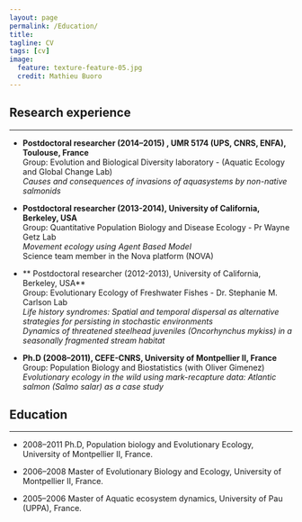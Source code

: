 ```yaml
---
layout: page
permalink: /Education/
title: 
tagline: CV
tags: [cv]
image:
  feature: texture-feature-05.jpg
  credit: Mathieu Buoro
---
```



## Research experience  
---


* **Postdoctoral researcher (2014–2015) , UMR 5174 (UPS, CNRS, ENFA), Toulouse, France**  
Group: Evolution and Biological Diversity laboratory - (Aquatic Ecology and Global Change  Lab)  
*Causes and consequences of invasions of aquasystems by non-native salmonids*  


* **Postdoctoral researcher (2013-2014), University of California, Berkeley, USA**  
Group: Quantitative Population Biology and Disease Ecology - Pr Wayne Getz Lab  
*Movement ecology using Agent Based Model*  
Science team member in the Nova platform (NOVA)  


* ** Postdoctoral researcher (2012-2013), University of California, Berkeley, USA**  
Group: Evolutionary Ecology of Freshwater Fishes - Dr. Stephanie M. Carlson Lab  
*Life history syndromes: Spatial and temporal dispersal as alternative strategies for persisting in stochastic environments  
Dynamics of threatened steelhead juveniles (Oncorhynchus mykiss) in a seasonally fragmented stream habitat*  


* **Ph.D (2008–2011), CEFE-CNRS, University of Montpellier II, France**  
Group: Population Biology and Biostatistics  (with Oliver Gimenez)  
*Evolutionary ecology in the wild using mark-recapture data: Atlantic salmon (Salmo salar) as a case study*  

## Education  
---

* 2008–2011 Ph.D, Population biology and Evolutionary Ecology, University of Montpellier II, France.  

* 2006–2008 Master of Evolutionary Biology and Ecology, University of Montpellier II, France.

* 2005–2006 Master of Aquatic ecosystem dynamics, University of Pau (UPPA), France.  
